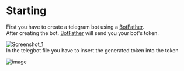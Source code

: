 # Starting

First you have to create a telegram bot using a [BotFather](https://t.me/BotFather).  
After creating the bot. [BotFather](https://t.me/BotFather) will send you your bot's token.  
  
![Screenshot_1](https://user-images.githubusercontent.com/20659925/178162944-3868c067-6d90-467b-9d51-4f929ea07b23.png)  
In the telegbot file you have to insert the generated token into the token  


![image](https://user-images.githubusercontent.com/20659925/178163089-5fb56430-1020-4c93-9315-9ca41a0921b8.png)

